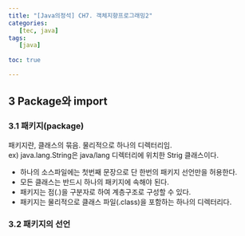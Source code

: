 ```yaml
---
title: "[Java의정석] CH7. 객체지향프로그래밍2"
categories:
   [tec, java]
tags:
   [java]
   
toc: true

---
```


## 3 Package와 import

### 3.1 패키지(package)
패키지란, 클래스의 묶음. 물리적으로 하나의 디렉터리임.  
ex) java.lang.String은 java/lang 디렉터리에 위치한 Strig 클래스이다.  
- 하나의 소스파일에는 첫번째 문장으로 단 한번의 패키지 선언만을 허용한다.
- 모든 클래스는 반드시 하나의 패키지에 속해야 된다.
- 패키지는 점(.)을 구분자로 하여 계층구조로 구성할 수 있다.
- 패키지는 물리적으로 클래스 파일(.class)을 포함하는 하나의 디렉터리다.  

### 3.2 패키지의 선언
